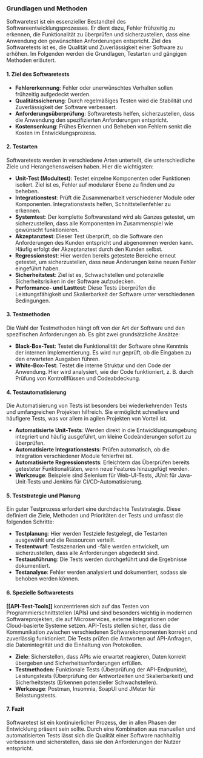 ### **Grundlagen und Methoden**

Softwaretest ist ein essenzieller Bestandteil des Softwareentwicklungsprozesses. Er dient dazu, Fehler frühzeitig zu erkennen, die Funktionalität zu überprüfen und sicherzustellen, dass eine Anwendung den gewünschten Anforderungen entspricht. Ziel des Softwaretests ist es, die Qualität und Zuverlässigkeit einer Software zu erhöhen. Im Folgenden werden die Grundlagen, Testarten und gängigen Methoden erläutert.

#### **1. Ziel des Softwaretests**

- **Fehlererkennung**: Fehler oder unerwünschtes Verhalten sollen frühzeitig aufgedeckt werden.
- **Qualitätssicherung**: Durch regelmäßiges Testen wird die Stabilität und Zuverlässigkeit der Software verbessert.
- **Anforderungsüberprüfung**: Softwaretests helfen, sicherzustellen, dass die Anwendung den spezifizierten Anforderungen entspricht.
- **Kostensenkung**: Frühes Erkennen und Beheben von Fehlern senkt die Kosten im Entwicklungsprozess.

#### **2. Testarten**

Softwaretests werden in verschiedene Arten unterteilt, die unterschiedliche Ziele und Herangehensweisen haben. Hier die wichtigsten:

- **Unit-Test (Modultest)**: Testet einzelne Komponenten oder Funktionen isoliert. Ziel ist es, Fehler auf modularer Ebene zu finden und zu beheben.
- **Integrationstest**: Prüft die Zusammenarbeit verschiedener Module oder Komponenten. Integrationstests helfen, Schnittstellenfehler zu erkennen.
- **Systemtest**: Der komplette Softwarestand wird als Ganzes getestet, um sicherzustellen, dass alle Komponenten im Zusammenspiel wie gewünscht funktionieren.
- **Akzeptanztest**: Dieser Test überprüft, ob die Software den Anforderungen des Kunden entspricht und abgenommen werden kann. Häufig erfolgt der Akzeptanztest durch den Kunden selbst.
- **Regressionstest**: Hier werden bereits getestete Bereiche erneut getestet, um sicherzustellen, dass neue Änderungen keine neuen Fehler eingeführt haben.
- **Sicherheitstest**: Ziel ist es, Schwachstellen und potenzielle Sicherheitsrisiken in der Software aufzudecken.
- **Performance- und Lasttest**: Diese Tests überprüfen die Leistungsfähigkeit und Skalierbarkeit der Software unter verschiedenen Bedingungen.

#### **3. Testmethoden**

Die Wahl der Testmethoden hängt oft von der Art der Software und den spezifischen Anforderungen ab. Es gibt zwei grundsätzliche Ansätze:

- **Black-Box-Test**: Testet die Funktionalität der Software ohne Kenntnis der internen Implementierung. Es wird nur geprüft, ob die Eingaben zu den erwarteten Ausgaben führen.
- **White-Box-Test**: Testet die interne Struktur und den Code der Anwendung. Hier wird analysiert, wie der Code funktioniert, z. B. durch Prüfung von Kontrollflüssen und Codeabdeckung.

#### **4. Testautomatisierung**

Die Automatisierung von Tests ist besonders bei wiederkehrenden Tests und umfangreichen Projekten hilfreich. Sie ermöglicht schnellere und häufigere Tests, was vor allem in agilen Projekten von Vorteil ist.

- **Automatisierte Unit-Tests**: Werden direkt in die Entwicklungsumgebung integriert und häufig ausgeführt, um kleine Codeänderungen sofort zu überprüfen.
- **Automatisierte Integrationstests**: Prüfen automatisch, ob die Integration verschiedener Module fehlerfrei ist.
- **Automatisierte Regressionstests**: Erleichtern das Überprüfen bereits getesteter Funktionalitäten, wenn neue Features hinzugefügt werden.
- **Werkzeuge**: Beispiele sind Selenium für Web-UI-Tests, JUnit für Java-Unit-Tests und Jenkins für CI/CD-Automatisierung.

#### **5. Teststrategie und Planung**

Ein guter Testprozess erfordert eine durchdachte Teststrategie. Diese definiert die Ziele, Methoden und Prioritäten der Tests und umfasst die folgenden Schritte:

- **Testplanung**: Hier werden Testziele festgelegt, die Testarten ausgewählt und die Ressourcen verteilt.
- **Testentwurf**: Testszenarien und -fälle werden entwickelt, um sicherzustellen, dass alle Anforderungen abgedeckt sind.
- **Testausführung**: Die Tests werden durchgeführt und die Ergebnisse dokumentiert.
- **Testanalyse**: Fehler werden analysiert und dokumentiert, sodass sie behoben werden können.

#### **6. Spezielle Softwaretests**

**[[API-Test-Tools]]** konzentrieren sich auf das Testen von Programmierschnittstellen (APIs) und sind besonders wichtig in modernen Softwareprojekten, die auf Microservices, externe Integrationen oder Cloud-basierte Systeme setzen. API-Tests stellen sicher, dass die Kommunikation zwischen verschiedenen Softwarekomponenten korrekt und zuverlässig funktioniert. Die Tests prüfen die Antworten auf API-Anfragen, die Datenintegrität und die Einhaltung von Protokollen.

- **Ziele**: Sicherstellen, dass APIs wie erwartet reagieren, Daten korrekt übergeben und Sicherheitsanforderungen erfüllen.
- **Testmethoden**: Funktionale Tests (Überprüfung der API-Endpunkte), Leistungstests (Überprüfung der Antwortzeiten und Skalierbarkeit) und Sicherheitstests (Erkennen potenzieller Schwachstellen).
- **Werkzeuge**: Postman, Insomnia, SoapUI und JMeter für Belastungstests.

#### **7. Fazit**

Softwaretest ist ein kontinuierlicher Prozess, der in allen Phasen der Entwicklung präsent sein sollte. Durch eine Kombination aus manuellen und automatisierten Tests lässt sich die Qualität einer Software nachhaltig verbessern und sicherstellen, dass sie den Anforderungen der Nutzer entspricht.
